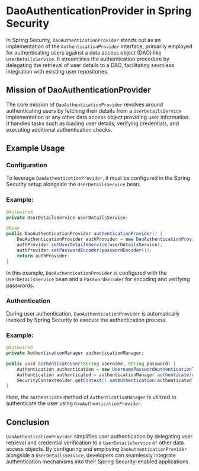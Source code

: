 # DaoAuthenticationProvider in Spring Security

In Spring Security, `DaoAuthenticationProvider` stands out as an implementation of the `AuthenticationProvider` interface, primarily employed for authenticating users against a data access object (DAO) like `UserDetailsService`. It streamlines the authentication procedure by delegating the retrieval of user details to a DAO, facilitating seamless integration with existing user repositories.

## Mission of DaoAuthenticationProvider

The core mission of `DaoAuthenticationProvider` revolves around authenticating users by fetching their details from a `UserDetailsService` implementation or any other data access object providing user information. It handles tasks such as loading user details, verifying credentials, and executing additional authentication checks.

## Example Usage

### Configuration

To leverage `DaoAuthenticationProvider`, it must be configured in the Spring Security setup alongside the `UserDetailsService` bean.

### Example:

```java
@Autowired
private UserDetailsService userDetailsService;

@Bean
public DaoAuthenticationProvider authenticationProvider() {
    DaoAuthenticationProvider authProvider = new DaoAuthenticationProvider();
    authProvider.setUserDetailsService(userDetailsService);
    authProvider.setPasswordEncoder(passwordEncoder());
    return authProvider;
}
```

In this example, `DaoAuthenticationProvider` is configured with the `UserDetailsService` bean and a `PasswordEncoder` for encoding and verifying passwords.

### Authentication

During user authentication, `DaoAuthenticationProvider` is automatically invoked by Spring Security to execute the authentication process.

### Example:

```java
@Autowired
private AuthenticationManager authenticationManager;

public void authenticateUser(String username, String password) {
    Authentication authentication = new UsernamePasswordAuthenticationToken(username, password);
    Authentication authenticated = authenticationManager.authenticate(authentication);
    SecurityContextHolder.getContext().setAuthentication(authenticated);
}
```

Here, the `authenticate` method of `AuthenticationManager` is utilized to authenticate the user using `DaoAuthenticationProvider`.

## Conclusion

`DaoAuthenticationProvider` simplifies user authentication by delegating user retrieval and credential verification to a `UserDetailsService` or other data access objects. By configuring and employing `DaoAuthenticationProvider` alongside a `UserDetailsService`, developers can seamlessly integrate authentication mechanisms into their Spring Security-enabled applications.